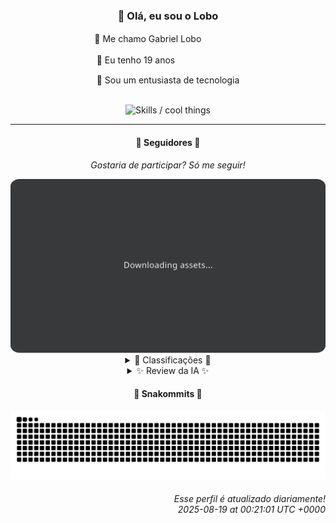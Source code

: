 <div align="center">
  <h3>👋 Olá, eu sou o Lobo</h3>
  
  <p>🐺 Me chamo Gabriel Loboㅤㅤㅤㅤㅤ</p>
  <p>🧔 Eu tenho 19 anosㅤㅤㅤㅤㅤㅤㅤㅤ</p>
  <p>🧠 Sou um entusiasta de tecnologia</p>

  <br/>

  <img width="600" alt="Skills / cool things" src="https://skills-icons.vercel.app/api/icons?i=python,md,html,css,js,github,git,vscode,linux,node,ts,sass,react,vite,vercel,lottie,ionic,capacitor,zustand,framer,firebase,arduino,godot,tailwind,shadcnui,lucide,zorinos,pnpm,reactnative&perline=14" />
</div>

<hr />

<div align="center">
    <h4>👤 Seguidores 👤</h4>
    <p><i>Gostaria de participar? Só me seguir!</i></p>
    <img width="600" src=".github/assets/cards/top3.svg" alt="Top 3 followers contributors (monthly)" />
    <details>
    <summary>🏅 Classificações 🏅</summary>
    <br/>
    <table>
        <thead>
            <tr align="center">
                <th>Posição</th>
                <th>Seguidor</th>
                <th>Contribuições</th>
            </tr>
        </thead>
        <tbody>
            <tr align="center">
                <td>1°</td>
                <td><a href="https://github.com/EvertonMJunior">Everton Marcelino Jr.</a></td>
                <td>156 ctr.</td>
            </tr>
            <tr align="center">
                <td>2°</td>
                <td><a href="https://github.com/RafaZeero">Rafael Lima de Morais</a></td>
                <td>106 ctr.</td>
            </tr>
            <tr align="center">
                <td>3°</td>
                <td><a href="https://github.com/danko-nobre">Danilo Nobre</a></td>
                <td>98 ctr.</td>
            </tr>
            <tr align="center">
                <td>4°</td>
                <td><a href="https://github.com/felipegueller">Felipe Gueller</a></td>
                <td>92 ctr.</td>
            </tr>
            <tr align="center">
                <td>5°</td>
                <td><a href="https://github.com/DeividSouSan">Deivid Souza Santana</a></td>
                <td>45 ctr.</td>
            </tr>
            <tr align="center">
                <td>6°</td>
                <td><a href="https://github.com/wTechnoo">Cézar</a></td>
                <td>42 ctr.</td>
            </tr>
            <tr align="center">
                <td>7°</td>
                <td><a href="https://github.com/GabrielCarvalhoSouza">Gabriel Carvalho</a></td>
                <td>31 ctr.</td>
            </tr>
            <tr align="center">
                <td>8°</td>
                <td><a href="https://github.com/TopTrenDev">TopTrenDev</a></td>
                <td>31 ctr.</td>
            </tr>
            <tr align="center">
                <td>9°</td>
                <td><a href="https://github.com/filipedeschamps">Filipe Deschamps</a></td>
                <td>26 ctr.</td>
            </tr>
            <tr align="center">
                <td>10°</td>
                <td><a href="https://github.com/joao-nery">João Nery</a></td>
                <td>25 ctr.</td>
            </tr>
        </tbody>
    </table>
    </details>
    <details>
    <summary>✨ Review da IA ✨</summary>
    <br/>
    <div align="justify"><p><b>Everton Marcelino Jr.</b>, ah, o primeiro lugar... com 156 contribuições. Imagino que <i>typeorm/typeorm</i> esteja te pagando bem para manter aquilo funcionando, hein? Ou você realmente gosta de ORMs? E o <i>authenticator-middleware</i>, firme e forte desde 2021, sem descrição. Um verdadeiro mistério para a humanidade.</p>
<p><b>Rafael Lima de Morais</b>, "Software Engineer | Go | Typescript | Rust | Vim". Precisamos de mais tecnologias no seu bio, quem sabe Cobol? Ah, e seus <i>dotfiles</i>? Tão customizados que até o GitHub ficou confuso. E o <i>lazydocker</i>? Porque a vida já não é preguiçosa o suficiente, não é mesmo?</p>
<p><b>Danilo Nobre</b>, mestre dos jogos, do 3D e do full-stack. 98 contribuições. Imagino que você gaste mais tempo escolhendo o emoji perfeito para o seu bio do que codificando. E esse addon para Blender? <i>coa_tools2</i>, parece nome de remédio. Mas parabéns por manter viva uma forked desde 2020!</p>
<p><b>Felipe Gueller</b>, com seus "componentes-html-diversos". Que legal que você acha legal, Felipe. Alguém precisa, não é? 92 contribuições, talvez um dia você crie algo que não seja "diverso", mas sim... útil?</p>
<p><b>Deivid Souza Santana</b>, "apaixonado por back-end". 45 contribuições. Que paixão, hein? O <i>Taskmaster</i> em Flask, "para praticar". Porque praticar é sempre uma boa desculpa para criar mais um gerenciador de tarefas que ninguém vai usar. E o <i>QuizFast</i> em C#, espero que seja mais rápido que suas contribuições.</p>
<p><b>Cézar</b>, .NET Developer, 42 contribuições e aparentemente nenhum repositório recente para mostrar. Cézar, você está bem? Precisamos conversar? Ou você está escondendo seus projetos secretos da NASA?</p>
<p><b>Gabriel Carvalho</b>, sem bio, mas com 31 contribuições. Seu <i>content_sumarizer</i> deve ser tão bom que você não precisa de uma bio. E o <i>data_structures</i>? Criado e atualizado no mesmo dia? Isso é eficiência ou desespero?</p>
<p><b>TopTrenDev</b>, o "Solana Specialist" com 31 contribuições. Entre blockchains, NFTs e DeFi, espero que você tenha tempo para respirar. O <i>meme-ai-agent</i> parece promissor, mas será que o mundo precisa de mais memes?</p>
<p><b>Filipe Deschamps</b>, o mestre dos cursos. 26 contribuições. Seus <i>dotfiles</i> de 2016 ainda assustam? E o <i>tabnews.com.br</i>? Conteúdos para quem trabalha com programação. Que generosidade... ou autopromoção?</p>
<p><b>João Nery</b>, o "Full-Stack Developer" com 25 contribuições. Uma "Caluladora-em-JavaScript". Original. E o "Jogo-da-Velha-Tic-Tac-Toe-"? Tão criativo que até o nome é redundante. Mas ei, todo mundo começa em algum lugar, certo?</p>
<p><b>NeWBoX22</b>, com 19 contribuições e um <i>yt-downloader</i>. Aparentemente, a rebeldia ainda vive. Só espero que você não esteja baixando meus vídeos. Ou talvez eu não tenha nenhum vídeo.</p>
</div>
    </details>
</div>

<div align="center">
  <h4>🐍 Snakommits 🐍</h4>
    <picture>
      <source media="(prefers-color-scheme: dark)" srcset="https://raw.githubusercontent.com/Lobooooooo14/Lobooooooo14/snake-output/snake-dark.svg">
      <source media="(prefers-color-scheme: light)" srcset="https://raw.githubusercontent.com/Lobooooooo14/Lobooooooo14/snake-output/snake-light.svg">
      <img alt="github contribution grid snake animation" src="https://raw.githubusercontent.com/Lobooooooo14/Lobooooooo14/snake-output/snake-light.svg">
    </picture>
</div>

<h6 align="right">
  Esse perfil é atualizado diariamente!<br/> <i>2025-08-19 at 00:21:01 UTC +0000</i>
<h6>